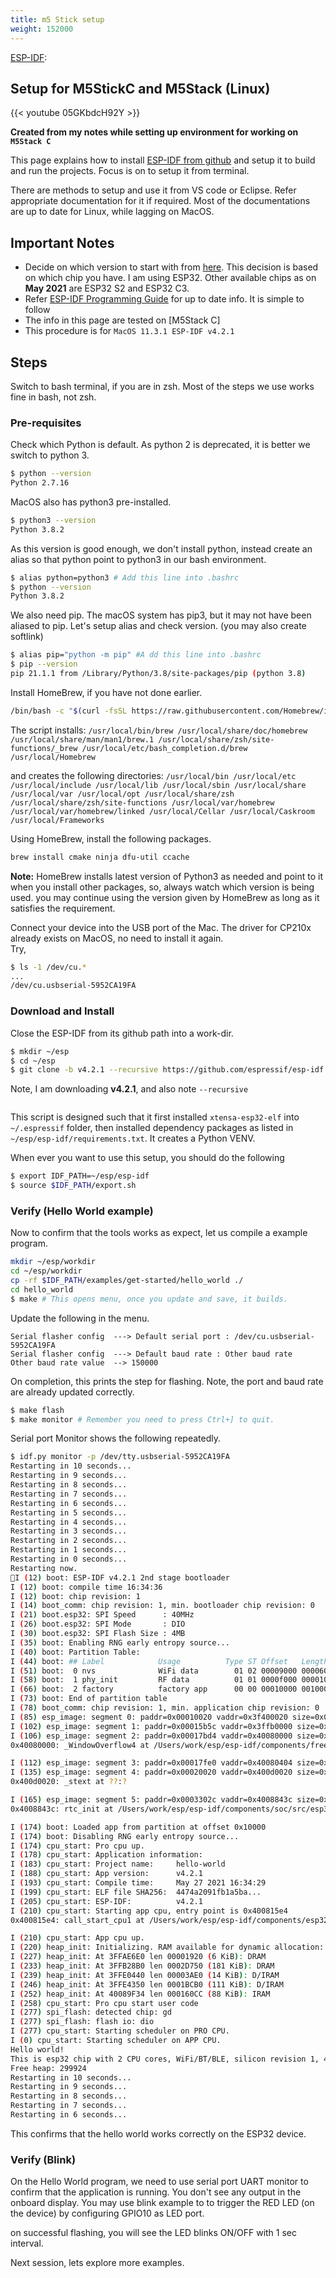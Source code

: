 ```yaml
---
title: m5 Stick setup
weight: 152000
---
```


[ESP-IDF](https://www.espressif.com/en/products/sdks/esp-idf):

## Setup for M5StickC and M5Stack (Linux)

{{< youtube 05GKbdcH92Y >}}

**Created from my notes while setting up environment for working on `M5Stack C`**

This page explains how to install [ESP-IDF from github][1] and setup it to build
and run the projects. Focus is on to setup it from terminal.

There are methods to setup and use it from VS code or Eclipse. Refer
appropriate documentation for it if required.
Most of the documentations are up to date for Linux, while lagging on MacOS.

## Important Notes

- Decide on which version to start with from [here][2]. This decision is based
  on which chip you have. I am using ESP32. Other available chips as
  on **May 2021** are ESP32 S2 and ESP32 C3.
- Refer [ESP-IDF Programming Guide][3] for up to date info. It is simple to
  follow
- The info in this page are tested on [M5Stack C]
- This procedure is for `MacOS 11.3.1 ESP-IDF v4.2.1`

## Steps

Switch to bash terminal, if you are in zsh. Most of the steps we use
works fine in bash, not zsh.

### Pre-requisites

Check which Python is default. As python 2 is deprecated, it is better we
switch to python 3.

```bash
$ python --version
Python 2.7.16
```

MacOS also has python3 pre-installed.

```bash
$ python3 --version
Python 3.8.2
```

As this version is good enough, we don't install python, instead
create an alias so that python point to python3 in our bash environment.

```bash
$ alias python=python3 # Add this line into .bashrc
$ python --version
Python 3.8.2
```

We also need pip. The macOS system has pip3, but it may not have been aliased
to pip. Let's setup alias and check version. (you may also create softlink)

```bash
$ alias pip="python -m pip" #A dd this line into .bashrc
$ pip --version
pip 21.1.1 from /Library/Python/3.8/site-packages/pip (python 3.8)
```

Install HomeBrew, if you have not done earlier.

```bash
/bin/bash -c "$(curl -fsSL https://raw.githubusercontent.com/Homebrew/install/HEAD/install.sh)"
```

The script installs:
`/usr/local/bin/brew
  /usr/local/share/doc/homebrew
  /usr/local/share/man/man1/brew.1
  /usr/local/share/zsh/site-functions/_brew
  /usr/local/etc/bash_completion.d/brew
  /usr/local/Homebrew`

and creates the following directories:
`/usr/local/bin
  /usr/local/etc
  /usr/local/include
  /usr/local/lib
  /usr/local/sbin
  /usr/local/share
  /usr/local/var
  /usr/local/opt
  /usr/local/share/zsh
  /usr/local/share/zsh/site-functions
  /usr/local/var/homebrew
  /usr/local/var/homebrew/linked
  /usr/local/Cellar
  /usr/local/Caskroom
  /usr/local/Frameworks
  `

Using HomeBrew, install the following packages.

```bash
brew install cmake ninja dfu-util ccache
```

**Note:** HomeBrew installs latest version of Python3 as needed and point to it
when you install other packages, so, always watch which version is being used.
you may continue using the version given by HomeBrew as long as it satisfies
the requirement.

Connect your device into the USB port of the Mac. The driver for CP210x
already exists on MacOS, no need to install it again.  
 Try,

```bash
$ ls -1 /dev/cu.*
...
/dev/cu.usbserial-5952CA19FA
```

### Download and Install

Close the ESP-IDF from its github path into a work-dir.

```bash
$ mkdir ~/esp
$ cd ~/esp
$ git clone -b v4.2.1 --recursive https://github.com/espressif/esp-idf.git
```

Note, I am downloading **v4.2.1**, and also note `--recursive`

```bash

```

This script is designed such that it first installed `xtensa-esp32-elf` into
`~/.espressif` folder, then installed dependency packages as listed in
`~/esp/esp-idf/requirements.txt`. It creates a Python VENV.

When ever you want to use this setup, you should do the following

```bash
$ export IDF_PATH=~/esp/esp-idf
$ source $IDF_PATH/export.sh
```

### Verify (Hello World example)

Now to confirm that the tools works as expect, let us compile a example program.

```bash
mkdir ~/esp/workdir
cd ~/esp/workdir
cp -rf $IDF_PATH/examples/get-started/hello_world ./
cd hello_world
$ make # This opens menu, once you update and save, it builds.
```

Update the following in the menu.

```
Serial flasher config  ---> Default serial port : /dev/cu.usbserial-5952CA19FA
Serial flasher config  ---> Default baud rate : Other baud rate
Other baud rate value  --> 150000
```

On completion, this prints the step for flashing. Note, the port and
baud rate are already updated correctly.

```bash
$ make flash
$ make monitor # Remember you need to press Ctrl+] to quit.
```

Serial port Monitor shows the following repeatedly.

```bash
$ idf.py monitor -p /dev/tty.usbserial-5952CA19FA
Restarting in 10 seconds...
Restarting in 9 seconds...
Restarting in 8 seconds...
Restarting in 7 seconds...
Restarting in 6 seconds...
Restarting in 5 seconds...
Restarting in 4 seconds...
Restarting in 3 seconds...
Restarting in 2 seconds...
Restarting in 1 seconds...
Restarting in 0 seconds...
Restarting now.
I (12) boot: ESP-IDF v4.2.1 2nd stage bootloader
I (12) boot: compile time 16:34:36
I (12) boot: chip revision: 1
I (14) boot_comm: chip revision: 1, min. bootloader chip revision: 0
I (21) boot.esp32: SPI Speed      : 40MHz
I (26) boot.esp32: SPI Mode       : DIO
I (30) boot.esp32: SPI Flash Size : 4MB
I (35) boot: Enabling RNG early entropy source...
I (40) boot: Partition Table:
I (44) boot: ## Label            Usage          Type ST Offset   Length
I (51) boot:  0 nvs              WiFi data        01 02 00009000 00006000
I (58) boot:  1 phy_init         RF data          01 01 0000f000 00001000
I (66) boot:  2 factory          factory app      00 00 00010000 00100000
I (73) boot: End of partition table
I (78) boot_comm: chip revision: 1, min. application chip revision: 0
I (85) esp_image: segment 0: paddr=0x00010020 vaddr=0x3f400020 size=0x05b34 ( 23348) map
I (102) esp_image: segment 1: paddr=0x00015b5c vaddr=0x3ffb0000 size=0x02070 (  8304) load
I (106) esp_image: segment 2: paddr=0x00017bd4 vaddr=0x40080000 size=0x00404 (  1028) load
0x40080000: _WindowOverflow4 at /Users/work/esp/esp-idf/components/freertos/xtensa/xtensa_vectors.S:1730

I (112) esp_image: segment 3: paddr=0x00017fe0 vaddr=0x40080404 size=0x08038 ( 32824) load
I (135) esp_image: segment 4: paddr=0x00020020 vaddr=0x400d0020 size=0x13004 ( 77828) map
0x400d0020: _stext at ??:?

I (165) esp_image: segment 5: paddr=0x0003302c vaddr=0x4008843c size=0x01af8 (  6904) load
0x4008843c: rtc_init at /Users/work/esp/esp-idf/components/soc/src/esp32/rtc_init.c:31

I (174) boot: Loaded app from partition at offset 0x10000
I (174) boot: Disabling RNG early entropy source...
I (174) cpu_start: Pro cpu up.
I (178) cpu_start: Application information:
I (183) cpu_start: Project name:     hello-world
I (188) cpu_start: App version:      v4.2.1
I (193) cpu_start: Compile time:     May 27 2021 16:34:29
I (199) cpu_start: ELF file SHA256:  4474a2091fb1a5ba...
I (205) cpu_start: ESP-IDF:          v4.2.1
I (210) cpu_start: Starting app cpu, entry point is 0x400815e4
0x400815e4: call_start_cpu1 at /Users/work/esp/esp-idf/components/esp32/cpu_start.c:287

I (210) cpu_start: App cpu up.
I (220) heap_init: Initializing. RAM available for dynamic allocation:
I (227) heap_init: At 3FFAE6E0 len 00001920 (6 KiB): DRAM
I (233) heap_init: At 3FFB28B0 len 0002D750 (181 KiB): DRAM
I (239) heap_init: At 3FFE0440 len 00003AE0 (14 KiB): D/IRAM
I (246) heap_init: At 3FFE4350 len 0001BCB0 (111 KiB): D/IRAM
I (252) heap_init: At 40089F34 len 000160CC (88 KiB): IRAM
I (258) cpu_start: Pro cpu start user code
I (277) spi_flash: detected chip: gd
I (277) spi_flash: flash io: dio
I (277) cpu_start: Starting scheduler on PRO CPU.
I (0) cpu_start: Starting scheduler on APP CPU.
Hello world!
This is esp32 chip with 2 CPU cores, WiFi/BT/BLE, silicon revision 1, 4MB embedded flash
Free heap: 299924
Restarting in 10 seconds...
Restarting in 9 seconds...
Restarting in 8 seconds...
Restarting in 7 seconds...
Restarting in 6 seconds...
```

This confirms that the hello world works correctly on the ESP32 device.

### Verify (Blink)

On the Hello World program, we need to use serial port UART monitor to confirm that the application is running. You don't see any output in the onboard
display. You may use blink example to to trigger the RED LED
(on the device) by configuring GPIO10 as LED port.

on successful flashing, you will see the LED blinks
ON/OFF with 1 sec interval.

Next session, lets explore more examples.

[1]: https://github.com/espressif/esp-idf
[2]: https://github.com/espressif/esp-idf#setting-up-esp-idf
[3]: https://docs.espressif.com/projects/esp-idf/en/stable/esp32/
[DATE]: 26/May/2021
